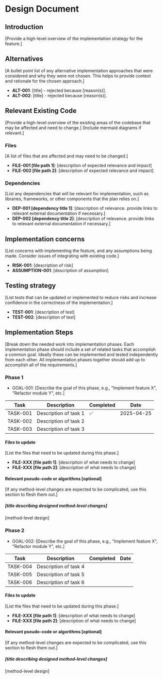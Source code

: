 # Design Document

## Introduction

[Provide a high-level overview of the implementation strategy for the feature.]

## Alternatives

[A bullet point list of any alternative implementation approaches that were considered and why they were not chosen. This helps to provide context and rationale for the chosen approach.]

- **ALT-001**: [title] - rejected because [reason(s)].
- **ALT-002**: [title] - rejected because [reason(s)].

## Relevant Existing Code

[Provide a high-level overview of the existing areas of the codebase that may be affected and need to change.]
[Include mermaid diagrams if relevant.]

### Files

[A list of files that are affected and may need to be changed.]

- **FILE-001 [file path 1]**: [description of expected relevance and impact]
- **FILE-002 [file path 2]**: [description of expected relevance and impact]

### Dependencies

[List any dependencies that will be relevant for implementation, such as libraries, frameworks, or other components that the plan relies on.]

- **DEP-001 [dependency title 1]**: [description of relevance. provide links to relevant external documentation if necessary.]
- **DEP-002 [dependency title 2]**: [description of relevance. provide links to relevant external documentation if necessary.]

## Implementation concerns

[List concerns with implementing the feature, and any assumptions being made. Consider issues of integrating with existing code.]

- **RISK-001**: [description of risk]
- **ASSUMPTION-001**: [description of assumption]

## Testing strategy

[List tests that can be updated or implemented to reduce risks and increase confidence in the correctness of the implementation.]

- **TEST-001**: [description of test]
- **TEST-002**: [description of test]

## Implementation Steps

[Break down the needed work into implementation phases. Each implementation phase should include a set of related tasks that accomplish a common goal. Ideally these can be implemented and tested independently from each other. All implementation phases together should add up to accomplish all of the requirements.]

### Phase 1

- GOAL-001: [Describe the goal of this phase, e.g., "Implement feature X", "Refactor module Y", etc.]

| Task     | Description           | Completed | Date       |
| -------- | --------------------- | --------- | ---------- |
| TASK-001 | Description of task 1 | ✅        | 2025-04-25 |
| TASK-002 | Description of task 2 |           |            |
| TASK-003 | Description of task 3 |           |            |

#### Files to update

[List the files that need to be updated during this phase.]

- **FILE-XXX [file path 1]**: [description of what needs to change]
- **FILE-XXX [file path 2]**: [description of what needs to change]

#### Relevant pseudo-code or algorithms [optional]

[If any method-level changes are expected to be complicated, use this section to flesh them out.]

##### [title describing designed method-level changes]

[method-level design]

### Phase 2

- GOAL-002: [Describe the goal of this phase, e.g., "Implement feature X", "Refactor module Y", etc.]

| Task     | Description           | Completed | Date |
| -------- | --------------------- | --------- | ---- |
| TASK-004 | Description of task 4 |           |      |
| TASK-005 | Description of task 5 |           |      |
| TASK-006 | Description of task 6 |           |      |

#### Files to update

[List the files that need to be updated during this phase.]

- **FILE-XXX [file path 1]**: [description of what needs to change]
- **FILE-XXX [file path 2]**: [description of what needs to change]

#### Relevant pseudo-code or algorithms [optional]

[If any method-level changes are expected to be complicated, use this section to flesh them out.]

##### [title describing designed method-level changes]

[method-level design]
